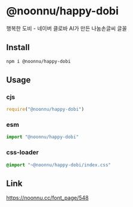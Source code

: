# @noonnu/happy-dobi
행복한 도비 - 네이버 클로바 AI가 만든 나눔손글씨 글꼴

## Install
```sh
npm i @noonnu/happy-dobi
```
## Usage
### cjs
```js
require("@noonnu/happy-dobi")
```
### esm
```js
import "@noonnu/happy-dobi"
```
### css-loader
```css
@import "~@noonnu/happy-dobi/index.css"
```

## Link
https://noonnu.cc/font_page/548
